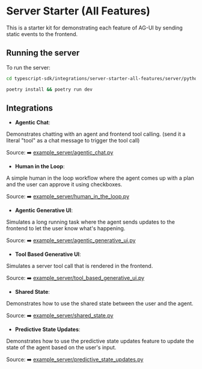 # Server Starter (All Features)

This is a starter kit for demonstrating each feature of AG-UI by sending static events to the frontend.

## Running the server

To run the server:

```bash
cd typescript-sdk/integrations/server-starter-all-features/server/python

poetry install && poetry run dev
```

## Integrations

- **Agentic Chat**:

Demonstrates chatting with an agent and frontend tool calling. (send it a literal "tool" as a chat message to trigger the tool call)

Source: ➡️ [example_server/agentic_chat.py](https://github.com/ag-ui-protocol/ag-ui/blob/main/typescript-sdk/integrations/server-starter-all-features/server/python/example_server/agentic_chat.py)

- **Human in the Loop**:

A simple human in the loop workflow where the agent comes up with a plan and the user can approve it using checkboxes.

Source: ➡️ [example_server/human_in_the_loop.py](https://github.com/ag-ui-protocol/ag-ui/blob/main/typescript-sdk/integrations/server-starter-all-features/server/python/example_server/human_in_the_loop.py)

- **Agentic Generative UI**:

Simulates a long running task where the agent sends updates to the frontend to let the user know what's happening.

Source: ➡️ [example_server/agentic_generative_ui.py](https://github.com/ag-ui-protocol/ag-ui/blob/main/typescript-sdk/integrations/server-starter-all-features/server/python/example_server/agentic_generative_ui.py)

- **Tool Based Generative UI**:

Simulates a server tool call that is rendered in the frontend.

Source: ➡️ [example_server/tool_based_generative_ui.py](https://github.com/ag-ui-protocol/ag-ui/blob/main/typescript-sdk/integrations/server-starter-all-features/server/python/example_server/tool_based_generative_ui.py)

- **Shared State**:

Demonstrates how to use the shared state between the user and the agent.

Source: ➡️ [example_server/shared_state.py](https://github.com/ag-ui-protocol/ag-ui/blob/main/typescript-sdk/integrations/server-starter-all-features/server/python/example_server/shared_state.py)

- **Predictive State Updates**:

Demonstrates how to use the predictive state updates feature to update the state of the agent based on the user's input.

Source: ➡️ [example_server/predictive_state_updates.py](https://github.com/ag-ui-protocol/ag-ui/blob/main/typescript-sdk/integrations/server-starter-all-features/server/python/example_server/predictive_state_updates.py)
